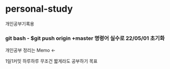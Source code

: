 # personal-study
개인공부기록용

### git bash - $git push origin +master 명령어 실수로 22/05/01 초기화
개인공부 정리는 Memo <-

1일1커밋 하루하루 무조건 짧게라도 공부하기 목표
